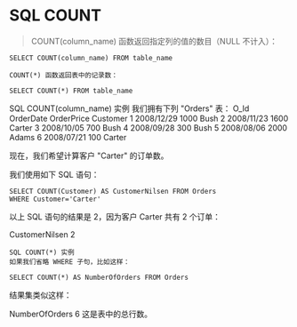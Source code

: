 # SQL COUNT

> COUNT\(column\_name\) 函数返回指定列的值的数目（NULL 不计入）：

```text
SELECT COUNT(column_name) FROM table_name

COUNT(*) 函数返回表中的记录数：

SELECT COUNT(*) FROM table_name
```

SQL COUNT\(column\_name\) 实例 我们拥有下列 "Orders" 表： O\_Id OrderDate OrderPrice Customer 1 2008/12/29 1000 Bush 2 2008/11/23 1600 Carter 3 2008/10/05 700 Bush 4 2008/09/28 300 Bush 5 2008/08/06 2000 Adams 6 2008/07/21 100 Carter

现在，我们希望计算客户 "Carter" 的订单数。

我们使用如下 SQL 语句：

```text
SELECT COUNT(Customer) AS CustomerNilsen FROM Orders
WHERE Customer='Carter'
```

以上 SQL 语句的结果是 2，因为客户 Carter 共有 2 个订单：

CustomerNilsen 2

```text
SQL COUNT(*) 实例
如果我们省略 WHERE 子句，比如这样：

SELECT COUNT(*) AS NumberOfOrders FROM Orders
```

结果集类似这样：

NumberOfOrders 6 这是表中的总行数。

